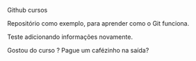  Github cursos

 Repositório como exemplo, para aprender como o Git funciona.

 Teste adicionando informações novamente.

 Gostou do curso ? Pague um cafézinho na saída?
